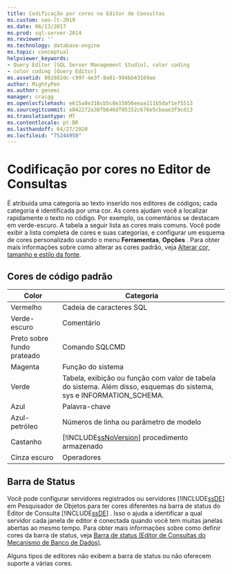 ```yaml
---
title: Codificação por cores no Editor de Consultas
ms.custom: seo-lt-2019
ms.date: 06/13/2017
ms.prod: sql-server-2014
ms.reviewer: ''
ms.technology: database-engine
ms.topic: conceptual
helpviewer_keywords:
- Query Editor [SQL Server Management Studio], color coding
- color coding [Query Editor]
ms.assetid: 802882dc-c997-4e3f-8a01-994bb43169ae
author: MightyPen
ms.author: genemi
manager: craigg
ms.openlocfilehash: e615a8e316cb5c8e15056eeaa111b5daf1ef5513
ms.sourcegitcommit: e042272a38fb646df05152c676e5cbeae3f9cd13
ms.translationtype: MT
ms.contentlocale: pt-BR
ms.lasthandoff: 04/27/2020
ms.locfileid: "75244950"
---
```

# <a name="color-coding-in-query-editors"></a>Codificação por cores no Editor de Consultas
  É atribuída uma categoria ao texto inserido nos editores de códigos; cada categoria é identificada por uma cor. As cores ajudam você a localizar rapidamente o texto no código. Por exemplo, os comentários se destacam em verde-escuro. A tabela a seguir lista as cores mais comuns. Você pode exibir a lista completa de cores e suas categorias, e configurar um esquema de cores personalizado usando o menu **Ferramentas**, **Opções** . Para obter mais informações sobre como alterar as cores padrão, veja [Alterar cor, tamanho e estilo da fonte](change-font-color-size-and-style.md).  
  
## <a name="default-code-colors"></a>Cores de código padrão  
  
|Color|Categoria|  
|-----------|--------------|  
|Vermelho|Cadeia de caracteres SQL|  
|Verde-escuro|Comentário|  
|Preto sobre fundo prateado|Comando SQLCMD|  
|Magenta|Função do sistema|  
|Verde|Tabela, exibição ou função com valor de tabela do sistema. Além disso, esquemas do sistema, sys e INFORMATION_SCHEMA.|  
|Azul|Palavra-chave|  
|Azul-petróleo|Números de linha ou parâmetro de modelo|  
|Castanho|[!INCLUDE[ssNoVersion](../../includes/ssnoversion-md.md)] procedimento armazenado|  
|Cinza escuro|Operadores|  
  
## <a name="status-bar"></a>Barra de Status  
 Você pode configurar servidores registrados ou servidores [!INCLUDE[ssDE](../../includes/ssde-md.md)] em Pesquisador de Objetos para ter cores diferentes na barra de status do Editor de Consulta [!INCLUDE[ssDE](../../includes/ssde-md.md)] . Isso o ajuda a identificar a qual servidor cada janela de editor é conectada quando você tem muitas janelas abertas ao mesmo tempo. Para obter mais informações sobre como definir cores da barra de status, veja [Barra de status &#40;Editor de Consultas do Mecanismo de Banco de Dados&#41;](status-bar-database-engine-query-editor.md).  
  
 Alguns tipos de editores não exibem a barra de status ou não oferecem suporte a várias cores.  
  
  
